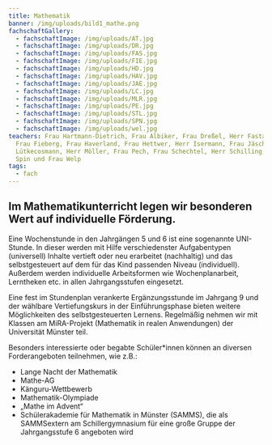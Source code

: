 ```yaml
---
title: Mathematik
banner: /img/uploads/bild1_mathe.png
fachschaftGallery:
  - fachschaftImage: /img/uploads/AT.jpg
  - fachschaftImage: /img/uploads/DR.jpg
  - fachschaftImage: /img/uploads/FAS.jpg
  - fachschaftImage: /img/uploads/FIE.jpg
  - fachschaftImage: /img/uploads/HD.jpg
  - fachschaftImage: /img/uploads/HAV.jpg
  - fachschaftImage: /img/uploads/JAE.jpg
  - fachschaftImage: /img/uploads/LC.jpg
  - fachschaftImage: /img/uploads/MLR.jpg
  - fachschaftImage: /img/uploads/PE.jpg
  - fachschaftImage: /img/uploads/STL.jpg
  - fachschaftImage: /img/uploads/SPN.jpg
  - fachschaftImage: /img/uploads/wel.jpg
teachers: Frau Hartmann-Dietrich, Frau Albiker, Frau Dreßel, Herr Fastabend,
  Frau Fieberg, Frau Haverland, Frau Hettwer, Herr Isermann, Frau Jäschke, Herr
  Lütkecosmann, Herr Möller, Frau Pech, Frau Schechtel, Herr Schilling, Frau
  Spin und Frau Welp
tags:
  - fach
---
```

## Im Mathematikunterricht legen wir besonderen Wert auf individuelle Förderung.

Eine Wochenstunde in den Jahrgängen 5 und 6 ist eine sogenannte UNI-Stunde. In dieser werden mit Hilfe verschiedenster Aufgabentypen (universell) Inhalte vertieft oder neu erarbeitet (nachhaltig) und das selbstgesteuert auf dem für das Kind passenden Niveau (individuell). \
Außerdem werden individuelle Arbeitsformen wie Wochenplanarbeit, Lerntheken etc. in allen Jahrgangsstufen eingesetzt. 

Eine fest im Stundenplan verankerte Ergänzungsstunde im Jahrgang 9 und der wählbare Vertiefungskurs in der Einführungsphase bieten weitere Möglichkeiten des selbstgesteuerten Lernens. Regelmäßig nehmen wir mit Klassen am MiRA-Projekt (Mathematik in realen Anwendungen) der Universität Münster teil. 

Besonders interessierte oder begabte Schüler*innen können an diversen Forderangeboten teilnehmen, wie z.B.: 

* Lange Nacht der Mathematik  
* Mathe-AG 
* Känguru-Wettbewerb 
* Mathematik-Olympiade 
* „Mathe im Advent“ 
* Schülerakademie für Mathematik in Münster (SAMMS), die als SAMMSextern am Schillergymnasium für eine große Gruppe der Jahrgangsstufe 6 angeboten wird